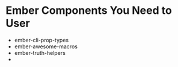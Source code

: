 # Ember Components You Need to User

- ember-cli-prop-types
- ember-awesome-macros
- ember-truth-helpers
-
